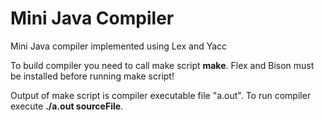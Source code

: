 # Mini Java Compiler #

Mini Java compiler implemented using Lex and Yacc

To build compiler you need to call make script **make**.
Flex and Bison must be installed before running make script!

Output of make script is compiler executable file "a.out".
To run compiler execute **./a.out sourceFile**.

